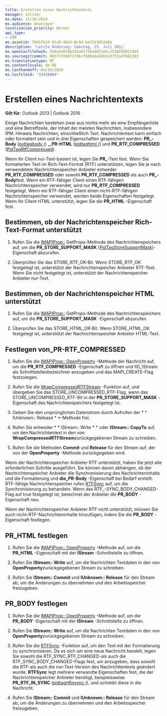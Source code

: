 ```yaml
---
title: Erstellen eines Nachrichtentexts
manager: soliver
ms.date: 11/16/2014
ms.audience: Developer
localization_priority: Normal
api_type:
- COM
ms.assetid: 70d1fb24-91a9-4043-8c9d-be1523012e6b
description: 'Letzte Änderung: Samstag, 23. Juli 2011'
ms.openlocfilehash: 5b4a4107d6326a61f50a4023ebc2538f699224b5
ms.sourcegitcommit: 8657170d071f9bcf680aba50b9c07f2a4fb82283
ms.translationtype: MT
ms.contentlocale: de-DE
ms.lasthandoff: 04/28/2019
ms.locfileid: "33428004"
---
```

# <a name="creating-message-text"></a>Erstellen eines Nachrichtentexts

**Gilt für**: Outlook 2013 | Outlook 2016 
  
Einige Nachrichten bestehen zwar aus nichts mehr als eine Empfängerliste und eine Betreffzeile, der Inhalt der meisten Nachrichten, insbesondere IPM. Hinweis Nachrichten, einschließlich Text. Nachrichtentext kann einfach oder formatiert sein und in drei Eigenschaften gespeichert werden: **PR\_-Body** ([pidtagbody (](pidtagbody-canonical-property.md)) **,\_PR-HTML** ([pidtaghtml (](pidtaghtml-canonical-property.md)) und **PR_RTF_COMPRESSED** ([PidTagRtfCompressed](pidtagrtfcompressed-canonical-property.md)). 

Wenn Ihr Client nur-Text-basiert ist, legen Sie **PR\_**-Text fest. Wenn Sie formatierten Text im Rich-Text-Format (RTF) unterstützen, legen Sie je nach verwendetem Nachrichtenspeicher Anbieter entweder **PR_RTF_COMPRESSED** oder sowohl **PR_RTF_COMPRESSED** als auch **PR\_-Body**fest. Wenn ein RTF-fähiger Client einen RTF-fähigen Nachrichtenspeicher verwendet, wird nur **PR_RTF_COMPRESSED** festgelegt. Wenn ein RTF-fähiger Client einen nicht-RTF-fähigen Nachrichtenspeicher verwendet, werden beide Eigenschaften festgelegt. Wenn Ihr Client HTML unterstützt, legen Sie die **PR_HTML** -Eigenschaft fest. 
  
## <a name="determine-whether-your-message-store-supports-rich-text-format"></a>Bestimmen, ob der Nachrichtenspeicher Rich-Text-Format unterstützt
  
1. Rufen Sie die [IMAPIProp::](imapiprop-getprops.md) GetProps-Methode des Nachrichtenspeichers auf, um die **PR_STORE_SUPPORT_MASK** ([PidTagStoreSupportMask](pidtagstoresupportmask-canonical-property.md))-Eigenschaft abzurufen.
    
2. Überprüfen Sie das STORE_RTF_OK-Bit. Wenn STORE_RTF_OK festgelegt ist, unterstützt der Nachrichtenspeicher Anbieter RTF-Text. Wenn Sie nicht festgelegt ist, unterstützt der Nachrichtenspeicher Anbieter nur-Text.
    
## <a name="determine-whether-your-message-store-supports-html"></a>Bestimmen, ob der Nachrichtenspeicher HTML unterstützt
  
1. Rufen Sie die [IMAPIProp::](imapiprop-getprops.md) GetProps-Methode des Nachrichtenspeichers auf, um die **PR_STORE_SUPPORT_MASK** -Eigenschaft abzurufen. 
    
2. Überprüfen Sie das STORE_HTML_OK-Bit. Wenn STORE_HTML_OK festgelegt ist, unterstützt der Nachrichtenspeicher Anbieter HTML-Text. 
    
## <a name="set-prrtfcompressed"></a>Festlegen von\_PR-RTF_COMPRESSED
  
1. Rufen Sie die [IMAPIProp:: OpenProperty](imapiprop-openproperty.md) -Methode der Nachricht auf, um die **PR_RTF_COMPRESSED** -Eigenschaft zu öffnen und IID_IStream als Schnittstellenbezeichner anzugeben und das MAPI_CREATE-Flag festzulegen. 
    
2. Rufen Sie die [WrapCompressedRTFStream](wrapcompressedrtfstream.md) -Funktion auf, und übergeben Sie das STORE_UNCOMPRESSED_RTF-Flag, wenn das STORE_UNCOMPRESSED_RTF-Bit in der **PR_STORE_SUPPORT_MASK** -Eigenschaft des Nachrichtenspeichers festgelegt ist. 
    
3. Geben Sie den ursprünglichen Datenstrom durch Aufrufen der * * IUnknown:: Release * *-Methode frei. 
    
4. Rufen Sie entweder * * IStream:: Write * * oder **IStream:: CopyTo** auf, um den Nachrichtentext in den von **WrapCompressedRTFStream**zurückgegebenen Stream zu schreiben.
    
5. Rufen Sie die Methoden **Commit** und **Release** für den Stream auf, der von der **OpenProperty** -Methode zurückgegeben wird. 
    
Wenn der Nachrichtenspeicher Anbieter RTF unterstützt, haben Sie jetzt alle erforderlichen Schritte ausgeführt. Sie können davon abhängen, ob der Nachrichtenspeicher Anbieter die Synchronisierung des Nachrichteninhalts und die Formatierung und **die\_PR-Body** -Eigenschaft bei Bedarf erstellt. RTF-fähige Nachrichtenspeicher rufen [RTFSync](rtfsync.md) auf, um die Synchronisierung zu behandeln. Wenn das RTF\_-SYNC_BODY_CHANGED-Flag auf true festgelegt ist, berechnet der Anbieter die **PR_BODY** -Eigenschaft neu. 
  
Wenn der Nachrichtenspeicher Anbieter RTF nicht unterstützt, müssen Sie auch nicht-RTF-Nachrichteninhalte hinzufügen, indem Sie die **PR_BODY** -Eigenschaft festlegen. 
  
## <a name="set-prhtml"></a>PR_HTML festlegen
  
1. Rufen Sie die [IMAPIProp:: OpenProperty](imapiprop-openproperty.md) -Methode auf, um die **PR_HTML** -Eigenschaft mit der **IStream** -Schnittstelle zu öffnen. 
    
2. Rufen Sie **IStream:: Write** auf, um die Nachrichten Textdaten in den von **OpenProperty**zurückgegebenen Stream zu schreiben. 
    
3. Rufen Sie **IStream:: Commit** und **IUnknown:: Release** für den Stream ab, um die Änderungen zu übernehmen und den Arbeitsspeicher freizugeben. 
    
## <a name="set-prbody"></a>PR_BODY festlegen
  
1. Rufen Sie die [IMAPIProp:: OpenProperty](imapiprop-openproperty.md) -Methode auf, um die **PR_BODY** -Eigenschaft mit der **IStream** -Schnittstelle zu öffnen. 
    
2. Rufen Sie **IStream:: Write** auf, um die Nachrichten Textdaten in den von **OpenProperty**zurückgegebenen Stream zu schreiben. 
    
3. Rufen Sie die [RTFSync](rtfsync.md) -Funktion auf, um den Text mit der Formatierung zu synchronisieren. Da es sich um eine neue Nachricht handelt, legen Sie sowohl die RTF_SYNC_RTF_CHANGED-als auch die RTF_SYNC_BODY_CHANGED-Flags fest, um anzugeben, dass sowohl die RTF-als auch die nur-Text-Version des Nachrichtentexts geändert wurde. **RTFSync** legt mehrere verwandte Eigenschaften fest, die der Nachrichtenspeicher Anbieter benötigt, beispielsweise **PR_RTF_IN_SYNC** ([pidtagrtfinsync (](pidtagrtfinsync-canonical-property.md)), und schreibt diese in die Nachricht.
    
4. Rufen Sie **IStream:: Commit** und **IUnknown:: Release** für den Stream ab, um die Änderungen zu übernehmen und den Arbeitsspeicher freizugeben. 
    

